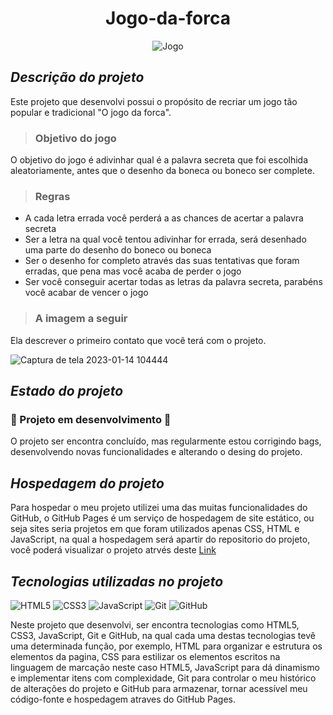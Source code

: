 
# <h1 align="center">Jogo-da-forca</h1>

<div align="center">
  
![Jogo](https://user-images.githubusercontent.com/104599482/212474156-b19f2895-9e10-4df4-b113-1790091e5648.png)

 </div>
 
 ## *Descrição do projeto*
 
Este projeto que desenvolvi possui o propósito de recriar um jogo tão popular e tradicional  "O jogo da forca".

> ### Objetivo do jogo

O objetivo do jogo é adivinhar qual é a palavra secreta que foi escolhida aleatoriamente, antes que o desenho da boneca ou boneco ser complete.

> ### Regras 

* A cada letra errada você perderá a as chances de acertar a palavra secreta
* Ser a letra na qual você tentou adivinhar for errada, será desenhado uma parte do desenho do boneco ou boneca
* Ser o desenho for completo através das suas tentativas que foram erradas, que pena mas você acaba de perder o jogo
* Ser você conseguir acertar todas as letras da palavra secreta, parabéns você acabar de vencer o jogo

> ### A imagem a seguir
Ela descrever o primeiro contato que você terá com o projeto.

<div>
  
![Captura de tela 2023-01-14 104444](https://user-images.githubusercontent.com/104599482/212475014-d427068f-e4b9-467c-83f4-8fe7492e80c8.png)
  
</div>

## *Estado do projeto*

### :construction: Projeto em desenvolvimento :construction:
 
<p>O projeto ser encontra concluído, mas regularmente estou corrigindo bags, desenvolvendo novas funcionalidades e alterando o desing do projeto.</p>

## *Hospedagem do projeto*

Para hospedar o meu projeto utilizei uma das muitas funcionalidades do GitHub, o GitHub Pages é um serviço de hospedagem de site estático, ou seja sites seria projetos em que
foram utilizados apenas CSS, HTML e JavaScript, na qual a hospedagem será apartir do repositorio do projeto, você poderá visualizar o projeto atrvés deste 
[Link](https://jose-leandro.github.io/jogo-da-forca/) 


## *Tecnologias utilizadas no projeto*

![HTML5](https://img.shields.io/badge/html5-%23E34F26.svg?style=for-the-badge&logo=html5&logoColor=white)  ![CSS3](https://img.shields.io/badge/css3-%231572B6.svg?style=for-the-badge&logo=css3&logoColor=white)    ![JavaScript](https://img.shields.io/badge/javascript-%23323330.svg?style=for-the-badge&logo=javascript&logoColor=%23F7DF1E)   ![Git](https://img.shields.io/badge/git-%23F05033.svg?style=for-the-badge&logo=git&logoColor=white) ![GitHub](https://img.shields.io/badge/github-%23121011.svg?style=for-the-badge&logo=github&logoColor=white)

Neste projeto que desenvolvi, ser encontra tecnologias como HTML5, CSS3, JavaScript, Git e GitHub, na qual cada uma destas tecnologias tevê uma determinada função, por exemplo, HTML para organizar e estrutura os elementos da pagina, 
CSS para estilizar os elementos escritos na linguagem de marcação neste caso HTML5, JavaScript para dá dinamismo e implementar itens com complexidade, Git para controlar o meu histórico de alterações do projeto e GitHub para armazenar, tornar acessível meu código-fonte e hospedagem atraves do GitHub Pages.

